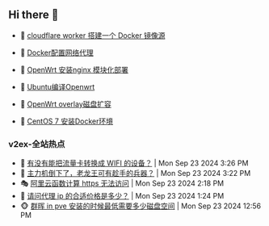## Hi there 👋

<!--
**dkyg666/dkyg666** is a ✨ _special_ ✨ repository because its `README.md` (this file) appears on your GitHub profile.

Here are some ideas to get you started:

- 🔭 I’m currently working on ...
- 🌱 I’m currently learning ...
- 👯 I’m looking to collaborate on ...
- 🤔 I’m looking for help with ...
- 💬 Ask me about ...
- 📫 How to reach me: ...
- 😄 Pronouns: ...
- ⚡ Fun fact: ...
-->

<!-- BLOG-POST-LIST:START -->
- 🦩 [cloudflare worker 搭建一个 Docker 镜像源](http://blog.1996099.xyz/archives/cloudflare-worker-da-jian-yi-ge-docker-jing-xiang-zhan) 

- 🚦 [Docker配置网络代理](http://blog.1996099.xyz/archives/dockerpei-zhi-wang-luo-dai-li) 

- 🫶 [OpenWrt 安装nginx 模块化部署](http://blog.1996099.xyz/archives/openwrt-an-zhuang-nginx-mo-kuai-hua-bu-shu) 

- 🦄 [Ubuntu编译Openwrt](http://blog.1996099.xyz/archives/ubuntuzi-bian-yi-openwrt) 

- 🐻 [OpenWrt overlay磁盘扩容](http://blog.1996099.xyz/archives/openwrt-overlay) 

- 🤖 [CentOS 7 安装Docker环境](http://blog.1996099.xyz/archives/centos-docker) 
<!-- BLOG-POST-LIST:END -->

### v2ex-全站热点
<!-- v2ex:START -->
- 🥸 [有没有能把流量卡转换成 WIFI 的设备？](https://www.v2ex.com/t/1075221#reply11) | Mon Sep 23 2024 3:26 PM
- 🤗 [主力机倒下了，老龙王可有趁手的兵器？](https://www.v2ex.com/t/1075219#reply5) | Mon Sep 23 2024 3:22 PM
- 🎭 [阿里云函数计算 https 无法访问](https://www.v2ex.com/t/1075202#reply3) | Mon Sep 23 2024 2:18 PM
- 🥷 [请问代理 ip 的合适价格是多少？](https://www.v2ex.com/t/1075195#reply3) | Mon Sep 23 2024 1:24 PM
- 🐵 [群晖 in pve 安装的时候最低需要多少磁盘空间](https://www.v2ex.com/t/1075189#reply4) | Mon Sep 23 2024 12:56 PM<!-- v2ex:END -->

